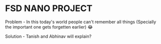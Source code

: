 # FSD NANO PROJECT

Problem - In this today's world people can't remember all things (Specially the important one gets forgetten earlier) 😂

Solution - Tanish and Abhinav will explain?
